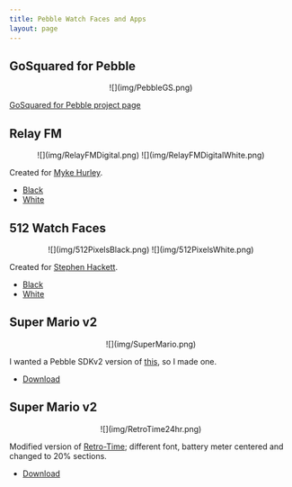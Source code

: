 ```yaml
---
title: Pebble Watch Faces and Apps
layout: page
---
```


## GoSquared for Pebble

<center>
    ![](img/PebbleGS.png)
</center>

[GoSquared for Pebble project page](/projects/gosquared-for-pebble/)

## Relay FM

<center>
    ![](img/RelayFMDigital.png)
    ![](img/RelayFMDigitalWhite.png)
</center>

Created for [Myke Hurley](http://relay.fm).

- [Black](/downloads/pebble/RelayFMDigital.pbw)
- [White](/downloads/pebble/RelayFMDigitalWhite.pbw)

## 512 Watch Faces

<center>
    ![](img/512PixelsBlack.png)
    ![](img/512PixelsWhite.png)
</center>

Created for [Stephen Hackett](http://512pixels.net).

- [Black](/downloads/pebble/512pixelsblack.pbw)
- [White](/downloads/pebble/512pixels.pbw)

## Super Mario v2

<center>
    ![](img/SuperMario.png)
</center>

I wanted a Pebble SDKv2 version of [this](http://www.mypebblefaces.com/apps/12151/7828/), so I made one.

- [Download](/downloads/pebble/SuperMario.pbw)

## Super Mario v2

<center>
    ![](img/RetroTime24hr.png)
</center>

Modified version of [Retro-Time](https://github.com/jonwgeorge/Retro-Time); different font, battery meter centered and changed to 20% sections.

- [Download](/downloads/pebble/RetroTime24hr.pbw)
